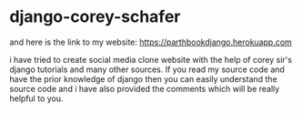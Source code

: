 # django-corey-schafer

and here is the link to my website:
https://parthbookdjango.herokuapp.com

i have tried to create social media clone website with the help of corey sir's django tutorials and many other sources.
If you read my source code and have the prior knowledge of django then you can easily understand the source code and i have also provided the comments which will be really helpful to you.




